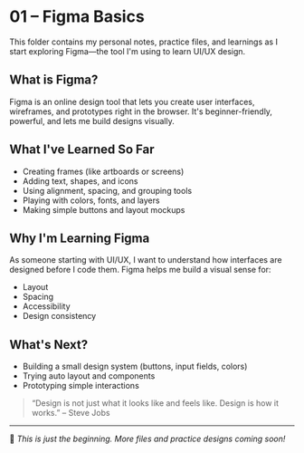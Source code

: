 #  01 – Figma Basics

This folder contains my personal notes, practice files, and learnings as I start exploring Figma—the tool I'm using to learn UI/UX design.

## What is Figma?

Figma is an online design tool that lets you create user interfaces, wireframes, and prototypes right in the browser. It's beginner-friendly, powerful, and lets me build designs visually.

##  What I've Learned So Far

-  Creating frames (like artboards or screens)
-  Adding text, shapes, and icons
-  Using alignment, spacing, and grouping tools
-  Playing with colors, fonts, and layers
-  Making simple buttons and layout mockups

## Why I'm Learning Figma

As someone starting with UI/UX, I want to understand how interfaces are designed before I code them. Figma helps me build a visual sense for:

- Layout
- Spacing
- Accessibility
- Design consistency

## What's Next?

- Building a small design system (buttons, input fields, colors)
- Trying auto layout and components
- Prototyping simple interactions

> “Design is not just what it looks like and feels like. Design is how it works.” – Steve Jobs

---

🧠 *This is just the beginning. More files and practice designs coming soon!*

